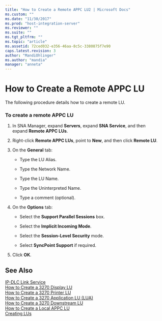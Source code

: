 ```yaml
---
title: "How to Create a Remote APPC LU2 | Microsoft Docs"
ms.custom: ""
ms.date: "11/30/2017"
ms.prod: "host-integration-server"
ms.reviewer: ""
ms.suite: ""
ms.tgt_pltfrm: ""
ms.topic: "article"
ms.assetid: 72ced032-e356-46aa-8c5c-3380875f7e90
caps.latest.revision: 3
author: "MandiOhlinger"
ms.author: "mandia"
manager: "anneta"
---
```

# How to Create a Remote APPC LU
The following procedure details how to create a remote LU.  
  
### To create a remote APPC LU  
  
1.  In SNA Manager, expand **Servers**, expand **SNA Service**, and then expand **Remote APPC LUs**.  
  
2.  Right-click **Remote APPC LUs**, point to **New**, and then click **Remote LU**.  
  
3.  On the **General** tab:  
  
    -   Type the LU Alias.  
  
    -   Type the Network Name.  
  
    -   Type the LU Name.  
  
    -   Type the Uninterpreted Name.  
  
    -   Type a comment (optional).  
  
4.  On the **Options** tab:  
  
    -   Select the **Support Parallel Sessions** box.  
  
    -   Select the **Implicit Incoming Mode**.  
  
    -   Select the **Session-Level Security** mode.  
  
    -   Select **SyncPoint Support** if required.  
  
5.  Click **OK**.  
  
## See Also  
 [IP-DLC Link Service](../core/ip-dlc-link-service1.md)   
 [How to Create a 3270 Display LU](../core/how-to-create-a-3270-display-lu1.md)   
 [How to Create a 3270 Printer LU](../core/how-to-create-a-3270-printer-lu1.md)   
 [How to Create a 3270 Application LU (LUA)](../core/how-to-create-a-3270-application-lu-lua-2.md)   
 [How to Create a 3270 Downstream LU](../core/how-to-create-a-3270-downstream-lu2.md)   
 [How to Create a Local APPC LU](../core/how-to-create-a-local-appc-lu1.md)   
 [Creating LUs](../core/creating-lus2.md)